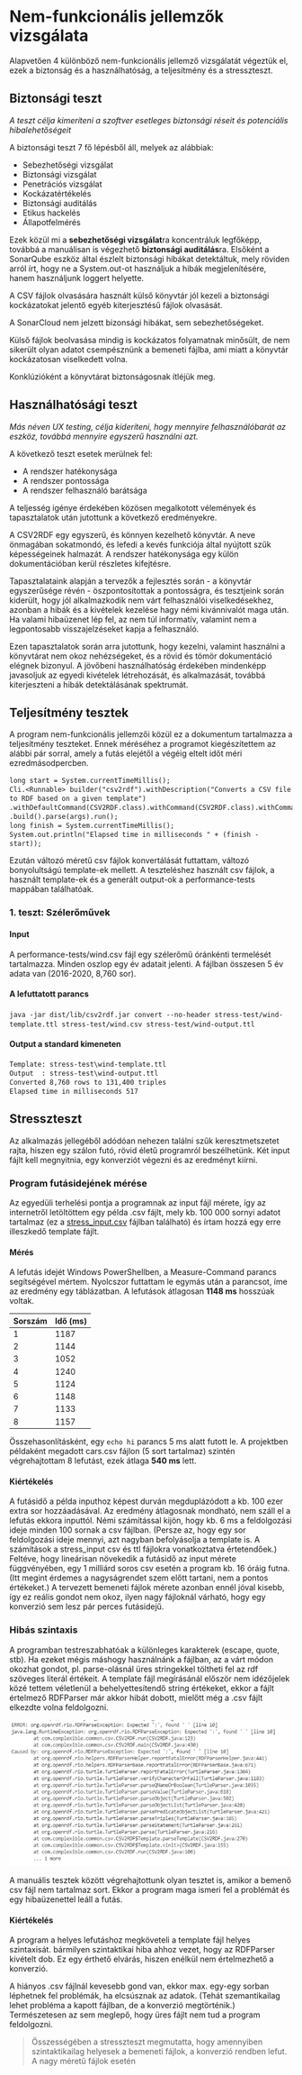 # Nem-funkcionális jellemzők vizsgálata

Alapvetően 4 különböző nem-funkcionális jellemző vizsgálatát végeztük el, ezek a biztonság és a használhatóság, a teljesítmény és a stresszteszt.

## Biztonsági teszt

_A teszt célja kimeríteni a szoftver esetleges biztonsági réseit és potenciális hibalehetőségeit_

A biztonsági teszt 7 fő lépésből áll, melyek az alábbiak:

- Sebezhetőségi vizsgálat
- Biztonsági vizsgálat
- Penetrációs vizsgálat
- Kockázatértékelés
- Biztonsági auditálás
- Etikus hackelés
- Állapotfelmérés

Ezek közül mi a **sebezhetőségi vizsgálat**ra koncentráluk legfőképp, továbbá a manuálisan is végezhető **biztonsági auditálás**ra. Elsőként a SonarQube eszköz által észlelt biztonsági hibákat detektáltuk, mely röviden arról írt, hogy ne a System.out-ot használjuk a hibák megjelenítésére, hanem használjunk loggert helyette.

A CSV fájlok olvasására használt külső könyvtár jól kezeli a biztonsági kockázatokat jelentő egyéb kiterjesztésű fájlok olvasását.

A SonarCloud nem jelzett bizonsági hibákat, sem sebezhetőségeket.

Külső fájlok beolvasása mindig is kockázatos folyamatnak minősült, de nem sikerült olyan adatot csempésznünk a bemeneti fájlba, ami miatt a könyvtár kockázatosan viselkedett volna.

Konklúzióként a könyvtárat biztonságosnak ítléjük meg.

## Használhatósági teszt

_Más néven UX testing, célja kideríteni, hogy mennyire felhasználóbarát az eszköz, továbbá mennyire egyszerű használni azt._

A következő teszt esetek merülnek fel:

- A rendszer hatékonysága
- A rendszer pontossága
- A rendszer felhasználó barátsága

A teljesség igénye érdekében közösen megalkotott vélemények és tapasztalatok után jutottunk a következő eredményekre.

A CSV2RDF egy egyszerű, és könnyen kezelhető könyvtár. A neve önmagában sokatmondó, és lefedi a kevés funkciója által nyújtott szűk képességeinek halmazát. A rendszer hatékonysága egy külön dokumentációban kerül részletes kifejtésre.

Tapasztalataink alapján a tervezők a fejlesztés során - a könyvtár egyszerűsége révén - öszpontosítottak a pontosságra, és tesztjeink során kiderült, hogy jól alkalmazkodik nem várt felhasználói viselkedésekhez, azonban a hibák és a kivételek kezelése hagy némi kivánnivalót maga után. Ha valami hibaüzenet lép fel, az nem túl informatív, valamint nem a legpontosabb visszajelzéseket kapja a felhasználó.

Ezen tapasztalatok során arra jutottunk, hogy kezelni, valamint használni a könyvtárat nem okoz nehézségeket, és a rövid és tömör dokumentáció elégnek bizonyul. A jövőbeni használhatóság érdekében mindenképp javasoljuk az egyedi kivételek létrehozását, és alkalmazását, továbbá kiterjeszteni a hibák detektálásának spektrumát.

## Teljesítmény tesztek

A program nem-funkcionális jellemzői közül ez a dokumentum tartalmazza a teljesítmény teszteket.
Ennek méréséhez a programot kiegészítettem az alábbi pár sorral, amely a futás elejétől a végéig eltelt időt méri ezredmásodpercben.

```
long start = System.currentTimeMillis();
Cli.<Runnable> builder("csv2rdf").withDescription("Converts a CSV file to RDF based on a given template")
.withDefaultCommand(CSV2RDF.class).withCommand(CSV2RDF.class).withCommand(Help.class)
.build().parse(args).run();
long finish = System.currentTimeMillis();
System.out.println("Elapsed time in milliseconds " + (finish - start));

```

Ezután változó méretű csv fájlok konvertálását futtattam, változó bonyolultságú template-ek mellett.
A teszteléshez használt csv fájlok, a használt template-ek és a generált output-ok a performance-tests mappában találhatóak.

### 1. teszt: Szélerőművek

#### Input

A performance-tests/wind.csv fájl egy szélerőmű óránkénti termelését tartalmazza. Minden oszlop egy év adatait jelenti. A fájlban összesen 5 év adata van (2016-2020, 8,760 sor).

#### A lefuttatott parancs

`java -jar dist/lib/csv2rdf.jar convert --no-header stress-test/wind-template.ttl stress-test/wind.csv stress-test/wind-output.ttl`

#### Output a standard kimeneten

```
Template: stress-test\wind-template.ttl
Output  : stress-test\wind-output.ttl
Converted 8,760 rows to 131,400 triples
Elapsed time in milliseconds 517
```

## Stresszteszt

Az alkalmazás jellegéből adódóan nehezen találni szűk keresztmetszetet rajta, hiszen egy szálon futó, rövid életű programról beszélhetünk. Két input fájlt kell megnyitnia, egy konverziót végezni és az eredményt kiírni.

### Program futásidejének mérése

Az egyedüli terhelési pontja a programnak az input fájl mérete, így az internetről letöltöttem egy példa .csv fájlt, mely kb. 100 000 sornyi adatot tartalmaz (ez a [stress_input.csv](../stress_test/stress_input.csv) fájlban található) és írtam hozzá egy erre illeszkedő template fájlt.

#### Mérés

A lefutás idejét Windows PowerShellben, a Measure-Command parancs segítségével mértem. Nyolcszor futtattam le egymás után a parancsot, íme az eredmény egy táblázatban. A lefutások átlagosan **1148 ms** hosszúak voltak.

| Sorszám | Idő (ms) |
| ------- | -------- |
| 1       | 1187     |
| 2       | 1144     |
| 3       | 1052     |
| 4       | 1240     |
| 5       | 1124     |
| 6       | 1148     |
| 7       | 1133     |
| 8       | 1157     |

Összehasonlításként, egy `echo hi` parancs 5 ms alatt futott le.
A projektben példaként megadott cars.csv fájlon (5 sort tartalmaz) szintén végrehajtottam 8 lefutást, ezek átlaga **540 ms** lett.

#### Kiértékelés

A futásidő a példa inputhoz képest durván megduplázódott a kb. 100 ezer extra sor hozzáadásával. Az eredmény átlagosnak mondható, nem száll el a lefutás ekkora inputtól. Némi számítással kijön, hogy kb. 6 ms a feldolgozási ideje minden 100 sornak a csv fájlban. (Persze az, hogy egy sor feldolgozási ideje mennyi, azt nagyban befolyásolja a template is. A számítások a stress_input csv és ttl fájlokra vonatkoztatva értetendőek.) Feltéve, hogy lineárisan növekedik a futásidő az input mérete függvényében, egy 1 milliárd soros csv esetén a program kb. 16 óráig futna. (Itt megint érdemes a nagyságrendet szem előtt tartani, nem a pontos értékeket.) A tervezett bemeneti fájlok mérete azonban ennél jóval kisebb, így ez reális gondot nem okoz, ilyen nagy fájloknál várható, hogy egy konverzió sem lesz pár perces futásidejű.

### Hibás szintaxis

A programban testreszabhatóak a különleges karakterek (escape, quote, stb). Ha ezeket mégis máshogy használnánk a fájlban, az a várt módon okozhat gondot, pl. parse-olásnál üres stringekkel töltheti fel az rdf szöveges literál értékeit. A template fájl megírásánál először nem idézőjelek közé tettem véletlenül a behelyettesítendő string értékeket, ekkor a fájlt értelmező RDFParser már akkor hibát dobott, mielőtt még a .csv fájlt elkezdte volna feldolgozni.

![](images/exception.png)

A manuális tesztek között végrehajtottunk olyan tesztet is, amikor a bemenő csv fájl nem tartalmaz sort. Ekkor a program maga ismeri fel a problémát és egy hibaüzenettel leáll a futás.

#### Kiértékelés

A program a helyes lefutáshoz megköveteli a template fájl helyes szintaxisát. bármilyen szintaktikai hiba ahhoz vezet, hogy az RDFParser kivételt dob. Ez egy érthető elvárás, hiszen enélkül nem értelmezhető a konverzió.

A hiányos .csv fájlnál kevesebb gond van, ekkor max. egy-egy sorban léphetnek fel problémák, ha elcsúsznak az adatok. (Tehát szemantikailag lehet probléma a kapott fájlban, de a konverzió megtörténik.) Természetesen az sem meglepő, hogy üres fájlt nem tud a program feldolgozni.

> Összességében a stresszteszt megmutatta, hogy amennyiben szintaktikailag helyesek a bemeneti fájlok, a konverzió rendben lefut. A nagy méretű fájlok esetén
